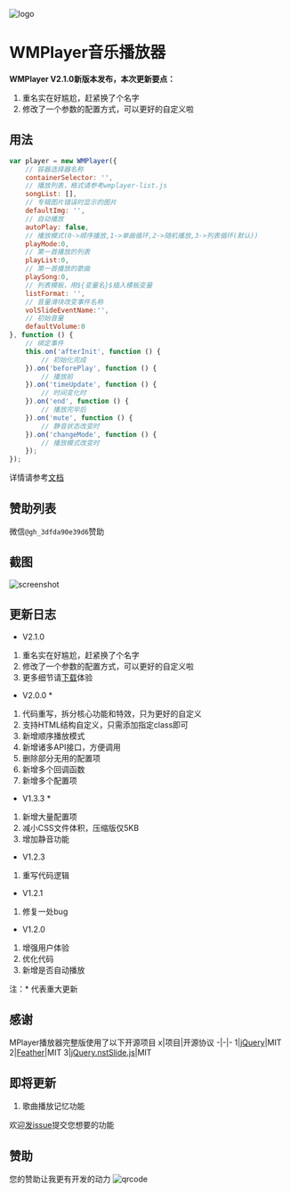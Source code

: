 ![logo][1]
# WMPlayer音乐播放器

**WMPlayer V2.1.0新版本发布，本次更新要点：**
1. 重名实在好尴尬，赶紧换了个名字
2. 修改了一个参数的配置方式，可以更好的自定义啦

## 用法
```javascript
var player = new WMPlayer({
	// 容器选择器名称
	containerSelector: '',
	// 播放列表，格式请参考wmplayer-list.js
	songList: [],
	// 专辑图片错误时显示的图片
	defaultImg: '',
	// 自动播放
	autoPlay: false,
	// 播放模式(0->顺序播放,1->单曲循环,2->随机播放,3->列表循环(默认))
	playMode:0,
	// 第一首播放的列表
	playList:0,
	// 第一首播放的歌曲
	playSong:0,
	// 列表模板，用${变量名}$插入模板变量
	listFormat: '',
	// 音量滑块改变事件名称
	volSlideEventName:'',
	// 初始音量
	defaultVolume:0
}, function () {
	// 绑定事件
	this.on('afterInit', function () {
		// 初始化完成
	}).on('beforePlay', function () {
		// 播放前
	}).on('timeUpdate', function () {
	    // 时间变化时
	}).on('end', function () {
		// 播放完毕后
	}).on('mute', function () {
	    // 静音状态改变时
	}).on('changeMode', function () {
		// 播放模式改变时
	});
});
```
详情请参考[文档][2]

## 赞助列表
微信`@gh_3dfda90e39d6`赞助

## 截图
![screenshot][3]

## 更新日志
* V2.1.0
1. 重名实在好尴尬，赶紧换了个名字
2. 修改了一个参数的配置方式，可以更好的自定义啦
3. 更多细节请[下载][4]体验

* V2.0.0 *
1. 代码重写，拆分核心功能和特效，只为更好的自定义
2. 支持HTML结构自定义，只需添加指定class即可
3. 新增顺序播放模式
4. 新增诸多API接口，方便调用
5. 删除部分无用的配置项
6. 新增多个回调函数
7. 新增多个配置项

* V1.3.3 *
1. 新增大量配置项
2. 减小CSS文件体积，压缩版仅5KB
3. 增加静音功能

* V1.2.3
1. 重写代码逻辑

* V1.2.1
1. 修复一处bug

* V1.2.0
1. 增强用户体验
2. 优化代码
3. 新增是否自动播放

注：* 代表重大更新

## 感谢
MPlayer播放器完整版使用了以下开源项目
x|项目|开源协议
-|-|-
1|[jQuery][5]|MIT
2|[Feather][6]|MIT
3|[jQuery.nstSlide.js][7]|MIT

## 即将更新
1. 歌曲播放记忆功能

欢迎[发issue][8]提交您想要的功能

## 赞助
您的赞助让我更有开发的动力
![qrcode][9]


[1]: http://0936zz.oschina.io/wmplayer/static/img/logo_w.png
[2]: http://0936zz.oschina.io/wmplayer/
[3]: http://0936zz.oschina.io/wmplayer/static/img/screenshot.png
[4]: https://git.oschina.net/0936zz/WMPlayer/archive/master.zip
[5]: http://jquery.com/
[6]: http://colebemis.com/feather/
[7]: http://lokku.github.io/jquery-nstslider/
[8]: https://git.oschina.net/0936zz/WMPlayer/issues/new/
[9]: http://0936zz.oschina.io/wmplayer/static/img/qrcode.png